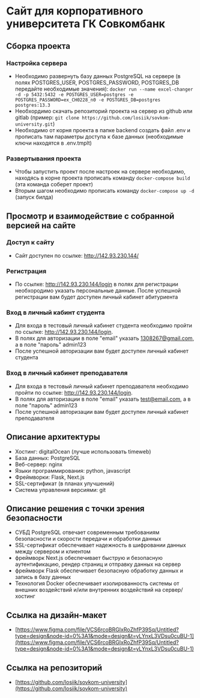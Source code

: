 # Сайт для корпоративного университета ГК Совкомбанк

## Сборка проекта

### Настройка сервера

- Необходимо развернуть базу данных PostgreSQL на сервере
  (в полях POSTGRES_USER, POSTGRES_PASSWORD, POSTGRES_DB передайте необходимые значения): `docker run --name excel-changer -d -p 5432:5432 -e POSTGRES_USER=postgres -e POSTGRES_PASSWORD=ex_CH0228_n0 -e POSTGRES_DB=postgres postgres:13.3`
- Необхордимо скачать репозиторий проекта на сервер из github или gitlab
  (пример: `git clone https://github.com/losiik/sovkom-university.git`)
- Необходимо от корня проекта в папке backend создать файл .env и прописать там параметры доступа к базе данных (необходимые ключи находятся в .env.tmplt)

### Развертывания проекта

- Чтобы запустить проект после настроек на сервере необходимо, находясь в корне проекта прописать команду `docker-compose build` (эта команда соберет проект)
- Вторым шагом необходимо прописать команду `docker-compose up -d` (запуск билда)

## Просмотр и взаимодействие с собранной версией на сайте

### Доступ к сайту

- Сайт доступен по ссылке: http://142.93.230.144/

### Регистрация

- По ссылке: http://142.93.230.144/login в полях для регистрации необхородимо указать персональные данные. После успешной регистрации вам будет доступен личный кабинет абитуриента

### Вход в личный кабинт студента

- Для входа в тестовый личный кабинет студента необходимо пройти по ссылке: http://142.93.230.144/login.
- В полях для авторизации в поле "email" указать 1308267@gmail.com, а в поле "пароль" admin123
- После успешной авторизации вам будет доступен личный кабинет студента

### Вход в личный кабинет преподавателя 

- Для входа в тестовый личный кабинет преподавателя необходимо пройти по ссылке: http://142.93.230.144/login.
- В полях для авторизации в поле "email" указать test@email.com, а в поле "пароль" admin123
- После успешной авторизации вам будет доступен личный кабинет преподавателя

## Описание архитектуры

- Хостинг: digitalOcean (лучше использовать timeweb)
- База данных: PostgreSQL
- Веб-сервер: nginx
- Языки программирования: python, javascript
- Фреймворки: Flask, Next.js
- SSL-сертификат (в планах улучшений)
- Система управления версиями: git

## Описание решения с точки зрения безопасности

- СУБД PostgreSQL отвечает современным требованиям безопасности и скорости передачи и обработки данных
- SSL-сертификат обеспечивает надежность в шифровании данных между сервером и клиентом
- фреймворк Next.js обеспечивает быструю и безопасную аутентификацию, рендер страниц и отправку данных на сервер
- фреймворк Flask обеспечивает безопасную обработку данных и запись в базу данных
- Технология Docker обеспечивает изолированность системы от внешних воздействий и/или внутренних воздействий на сервер/хостинг

## Ссылка на дизайн-макет

- [https://www.figma.com/file/VCS6rcoBRGIxRoZhfP39Sq/Untitled?type=design&node-id=0%3A1&mode=design&t=yLYnxL3VDsu0cuBU-1](https://www.figma.com/file/VCS6rcoBRGIxRoZhfP39Sq/Untitled?type=design&node-id=0%3A1&mode=design&t=yLYnxL3VDsu0cuBU-1)

## Ссылка на репозиторий

- [https://github.com/losiik/sovkom-university](https://github.com/losiik/sovkom-university)

